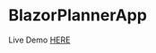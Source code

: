 # BlazorPlannerApp

Live Demo <a href="https://myplannerapp.z1.web.core.windows.net/" target="_blanc">HERE<a/>
